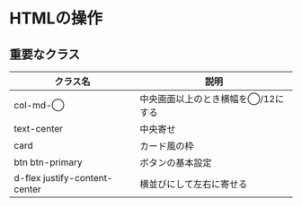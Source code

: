 # HTMLの操作
## 重要なクラス

| クラス名 | 説明 |
| --- | --- |
|col-md-◯ | 中央画面以上のとき横幅を◯/12にする|
|text-center | 中央寄せ |
card | カード風の枠|
btn btn-primary | ボタンの基本設定|
|d-flex justify-content-center | 横並びにして左右に寄せる|